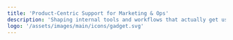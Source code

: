 ```yaml
---
title: 'Product-Centric Support for Marketing & Ops'
description: 'Shaping internal tools and workflows that actually get used.'
logo: '/assets/images/main/icons/gadget.svg'
---
```

